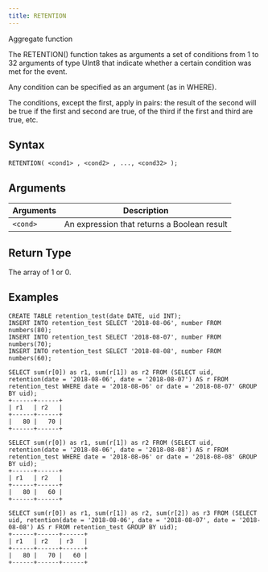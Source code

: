 ```yaml
---
title: RETENTION
---
```


Aggregate function

The RETENTION() function takes as arguments a set of conditions from 1 to 32 arguments of type UInt8 that indicate whether a certain condition was met for the event.

Any condition can be specified as an argument (as in WHERE).

The conditions, except the first, apply in pairs: the result of the second will be true if the first and second are true, of the third if the first and third are true, etc.

## Syntax

```
RETENTION( <cond1> , <cond2> , ..., <cond32> );
```

## Arguments

| Arguments   | Description |
| ----------- | ----------- |
| `<cond>`  | An expression that returns a Boolean result |

## Return Type

The array of 1 or 0.

## Examples

```
CREATE TABLE retention_test(date DATE, uid INT);
INSERT INTO retention_test SELECT '2018-08-06', number FROM numbers(80);
INSERT INTO retention_test SELECT '2018-08-07', number FROM numbers(70);
INSERT INTO retention_test SELECT '2018-08-08', number FROM numbers(60);
```

```
SELECT sum(r[0]) as r1, sum(r[1]) as r2 FROM (SELECT uid, retention(date = '2018-08-06', date = '2018-08-07') AS r FROM retention_test WHERE date = '2018-08-06' or date = '2018-08-07' GROUP BY uid);
+------+------+
| r1   | r2   |
+------+------+
|   80 |   70 |
+------+------+

SELECT sum(r[0]) as r1, sum(r[1]) as r2 FROM (SELECT uid, retention(date = '2018-08-06', date = '2018-08-08') AS r FROM retention_test WHERE date = '2018-08-06' or date = '2018-08-08' GROUP BY uid);
+------+------+
| r1   | r2   |
+------+------+
|   80 |   60 |
+------+------+

SELECT sum(r[0]) as r1, sum(r[1]) as r2, sum(r[2]) as r3 FROM (SELECT uid, retention(date = '2018-08-06', date = '2018-08-07', date = '2018-08-08') AS r FROM retention_test GROUP BY uid);
+------+------+------+
| r1   | r2   | r3   |
+------+------+------+
|   80 |   70 |   60 |
+------+------+------+
```